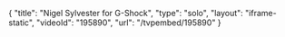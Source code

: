 {
    "title": "Nigel Sylvester for G-Shock",
    "type": "solo",
    "layout": "iframe-static",
    "videoId": "195890",
    "url": "\/tvpembed\/195890"
}
